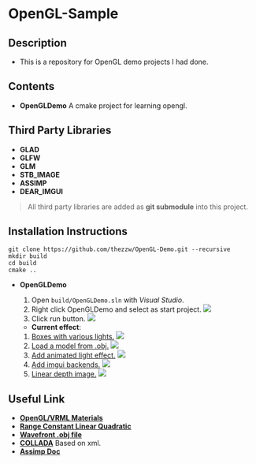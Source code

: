 # __OpenGL-Sample__
## __Description__
* This is a repository for OpenGL demo projects I had done.

## __Contents__
* __OpenGLDemo__ A cmake project for learning opengl.

## __Third Party Libraries__
* __GLAD__
* __GLFW__
* __GLM__
* __STB_IMAGE__
* __ASSIMP__
* __DEAR_IMGUI__
> All third party libraries are added as __git submodule__ into this project.

## __Installation Instructions__
```
git clone https://github.com/thezzw/OpenGL-Demo.git --recursive
mkdir build
cd build
cmake ..
```
* __OpenGLDemo__

    1. Open `build/OpenGLDemo.sln` with _Visual Studio_.
    2. Right click OpenGLDemo and select as start project.
    ![](assets/readme/vs_config_0.png)
    3. Click run button.
    ![](assets/readme/vs_effect_material.gif)
    * __Current effect__:
    1. [Boxes with various lights.](assets/readme/boxes_with_lights.mp4)
    ![](assets/readme/boxes_with_lights.png)
    2. [Load a model from .obj.](assets/readme/model_load.mp4)
    ![](assets/readme/model_load.png)
    3. [Add animated light effect.](assets/readme/animation_light.mp4)
    ![](assets/readme/animation_light.png)
    4. [Add imgui backends.]()
    ![](assets/readme/imgui_demo.png)
    5. [Linear depth image.]()
    ![](assets/readme/linear_depth.png)

## __Useful Link__
* [__OpenGL/VRML Materials__](http://devernay.free.fr/cours/opengl/materials.html)
* [__Range Constant Linear Quadratic__](http://www.ogre3d.org/tikiwiki/tiki-index.php?page=-Point+Light+Attenuation)
* [__Wavefront .obj file__](http://en.wikipedia.org/wiki/Wavefront_.obj_file)
* [__COLLADA__](http://en.wikipedia.org/wiki/COLLADA) Based on xml.
* [__Assimp Doc__](http://assimp.sourceforge.net/lib_html/postprocess_8h.html)